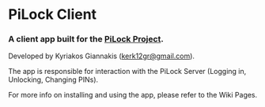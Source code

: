 # PiLock Client
### A client app built for the [PiLock Project](https://github.com/kerk12/PiLock).
Developed by Kyriakos Giannakis (kerk12gr@gmail.com).

The app is responsible for interaction with the PiLock Server (Logging in, Unlocking, Changing PINs).

For more info on installing and using the app, please refer to the Wiki Pages.
